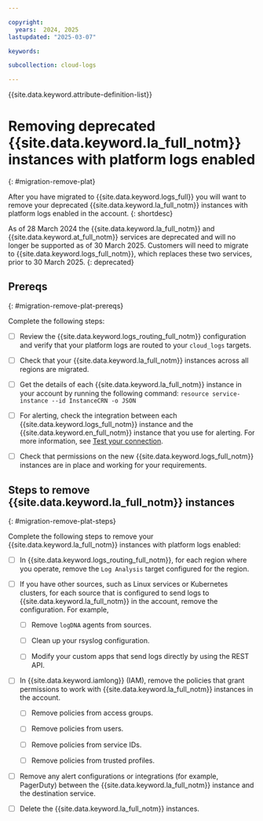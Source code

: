 ```yaml
---

copyright:
  years:  2024, 2025
lastupdated: "2025-03-07"

keywords:

subcollection: cloud-logs

---
```


{{site.data.keyword.attribute-definition-list}}


# Removing deprecated {{site.data.keyword.la_full_notm}} instances with platform logs enabled
{: #migration-remove-plat}

After you have migrated to {{site.data.keyword.logs_full}} you will want to remove your deprecated {{site.data.keyword.la_full_notm}} instances with platform logs enabled in the account.
{: shortdesc}

As of 28 March 2024 the {{site.data.keyword.la_full_notm}} and {{site.data.keyword.at_full_notm}} services are deprecated and will no longer be supported as of 30 March 2025. Customers will need to migrate to {{site.data.keyword.logs_full_notm}}, which replaces these two services, prior to 30 March 2025.
{: deprecated}

## Prereqs
{: #migration-remove-plat-prereqs}

Complete the following steps:

- [ ] Review the {{site.data.keyword.logs_routing_full_notm}} configuration and verify that your platform logs are routed to your `cloud_logs` targets.

- [ ]  Check that your {{site.data.keyword.la_full_notm}} instances across all regions are migrated.

- [ ] Get the details of each {{site.data.keyword.la_full_notm}} instance in your account by running the following command: `resource service-instance --id InstanceCRN -o JSON`

- [ ] For alerting, check the integration between each {{site.data.keyword.logs_full_notm}} instance and the {{site.data.keyword.en_full_notm}} instance that you use for alerting. For more information, see [Test your connection](/docs/cloud-logs?topic=cloud-logs-event-notifications-configure#event-notifications-configure-next).

- [ ] Check that permissions on the new {{site.data.keyword.logs_full_notm}} instances are in place and working for your requirements.


## Steps to remove {{site.data.keyword.la_full_notm}} instances
{: #migration-remove-plat-steps}

Complete the following steps to remove your {{site.data.keyword.la_full_notm}} instances with platform logs enabled:

- [ ] In {{site.data.keyword.logs_routing_full_notm}}, for each region where you operate, remove the `Log Analysis` target configured for the region.

- [ ] If you have other sources, such as Linux services or Kubernetes clusters, for each source that is configured to send logs to {{site.data.keyword.la_full_notm}} in the account, remove the configuration. For example,

    - [ ] Remove `logDNA` agents from sources.

    - [ ] Clean up your rsyslog configuration.

    - [ ] Modify your custom apps that send logs directly by using the REST API.

- [ ] In {{site.data.keyword.iamlong}} (IAM), remove the policies that grant permissions to work with {{site.data.keyword.la_full_notm}} instances in the account.

    - [ ] Remove policies from access groups.

    - [ ] Remove policies from users.

    - [ ] Remove policies from service IDs.

    - [ ] Remove policies from trusted profiles.

- [ ] Remove any alert configurations or integrations (for example, PagerDuty) between the {{site.data.keyword.la_full_notm}} instance and the destination service.

- [ ] Delete the {{site.data.keyword.la_full_notm}} instances.
